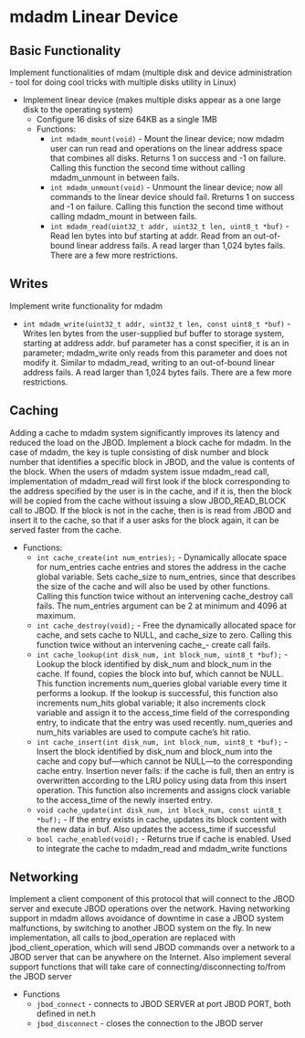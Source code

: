 # mdadm Linear Device
## Basic Functionality
Implement functionalities of mdam (multiple disk and device administration - tool for doing cool tricks with multiple disks utility in Linux) 
- Implement linear device (makes multiple disks appear as a one large disk to the operating
system) 
  - Configure 16 disks of size 64KB as a single 1MB
  - Functions:
    - ```int mdadm_mount(void)``` -  Mount the linear device; now mdadm user can run read and operations
on the linear address space that combines all disks. Returns 1 on success and -1 on
failure. Calling this function the second time without calling mdadm_unmount in between fails.
    - ```int mdadm_unmount(void)``` - Unmount the linear device; now all commands to the linear
device should fail. Rreturns 1 on success and -1 on failure. Calling this function the second time without calling mdadm_mount in between fails.
    - ```int mdadm_read(uint32_t addr, uint32_t len, uint8_t *buf)``` - Read len
bytes into buf starting at addr. Read from an out-of-bound linear address fails. A read larger
than 1,024 bytes fails. There are a few more restrictions.
## Writes
Implement write functionality for mdadm
- ```int mdadm_write(uint32_t addr, uint32_t len, const uint8_t *buf)``` - Writes len bytes from the user-supplied buf buffer to storage system, starting at address addr. buf parameter has a const specifier, it is an in parameter; mdadm_write only reads from this parameter and does
not modify it. Similar to mdadm_read, writing to an out-of-bound linear address fails. A read larger than 1,024 bytes fails. There are a few more restrictions.
## Caching 
Adding a cache to mdadm system significantly improves its latency and reduced the load on
the JBOD.
Implement a block cache for mdadm. In the case of mdadm, the key is
tuple consisting of disk number and block number that identifies a specific block in JBOD, and the value is contents of the block. When the users of mdadm system issue mdadm_read call, implementation
of mdadm_read will first look if the block corresponding to the address specified by the user is in the cache, and if it is, then the block will be copied from the cache without issuing a slow JBOD_READ_BLOCK call to JBOD. If the block is not in the cache, then is is read from JBOD and insert it to the cache, so that if a user asks for the block again, it can be served faster from the cache.
- Functions:
  - ```int cache_create(int num_entries);``` - Dynamically allocate space for num_entries cache
entries and stores the address in the cache global variable. Sets cache_size to
num_entries, since that describes the size of the cache and will also be used by other functions.
Calling this function twice without an intervening cache_destroy call fails. The
num_entries argument can be 2 at minimum and 4096 at maximum.
  - ```int cache_destroy(void);``` - Free the dynamically allocated space for cache, and sets cache
to NULL, and cache_size to zero. Calling this function twice without an intervening cache_-
create call fails.
  - ```int cache_lookup(int disk_num, int block_num, uint8_t *buf);``` - Lookup the block
identified by disk_num and block_num in the cache. If found, copies the block into buf, which cannot
be NULL. This function increments num_queries global variable every time it performs a
lookup. If the lookup is successful, this function also increments num_hits global variable; it also increments clock variable and assign it to the access_time field of the corresponding
entry, to indicate that the entry was used recently. num_queries and num_hits
variables are used to compute cache’s hit ratio.
  - ```int cache_insert(int disk_num, int block_num, uint8_t *buf);``` - Insert the block
identified by disk_num and block_num into the cache and copy buf—which cannot be NULL—to
the corresponding cache entry. Insertion never fails: if the cache is full, then an entry is
overwritten according to the LRU policy using data from this insert operation. This function also increments and assigns clock variable to the access_time of the newly inserted entry.
  - ```void cache_update(int disk_num, int block_num, const uint8_t *buf);``` - If the
entry exists in cache, updates its block content with the new data in buf. Also updates the
access_time if successful
  - ```bool cache_enabled(void);``` - Returns true if cache is enabled. Used to integrate
the cache to mdadm_read and mdadm_write functions
## Networking
Implement a client component of this protocol that will connect to the JBOD server and execute JBOD operations over the network. Having networking support in mdadm allows avoidance of downtime in case a JBOD system malfunctions, by switching to another JBOD system on the fly. In new implementation, all calls to jbod_operation are replaced with jbod_client_operation, which will send JBOD commands over a network to a JBOD server that can be anywhere on the Internet. Also implement several support functions that will take care of connecting/disconnecting to/from the JBOD server
- Functions
  - ```jbod_connect``` - connects to JBOD SERVER at port JBOD PORT, both defined in net.h
  - ```jbod_disconnect``` - closes the connection to the JBOD server
